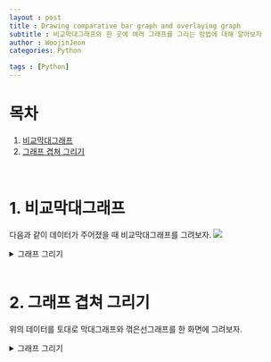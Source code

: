 ```yaml
---
layout : post
title : Drawing comparative bar graph and overlaying graph
subtitle : 비교막대그래프와 한 곳에 여러 그래프를 그리는 방법에 대해 알아보자
author : WoojinJeon
categories: Python

tags : [Python]
---
```


# 목차
1. [비교막대그래프](#comparison)
2. [그래프 겹쳐 그리기](#linebar)

<br>

# 1. 비교막대그래프 <a name="comparison"></a>
다음과 같이 데이터가 주어졌을 때 비교막대그래프를 그려보자.
<img src="https://github.com/WoojinJeonkr/WoojinJeonkr.github.io/blob/main/assets/images/post/DataFrame_example.png?raw=true">

<details>
<summary>그래프 그리기</summary>
<div markdown="1">
<script src="https://gist.github.com/WoojinJeonkr/120dd6e3a76f7bc26767a4fdef9b9dd5.js"></script>
<img src="https://github.com/WoojinJeonkr/WoojinJeonkr.github.io/blob/main/assets/images/post/comparison_bar_graph.png?raw=true" style="width:100%">
</div>
</details>

<br>

# 2. 그래프 겹쳐 그리기 <a name="linebar"></a>
위의 데이터를 토대로 막대그래프와 꺾은선그래프를 한 화면에 그려보자.

<details>
<summary>그래프 그리기</summary>
<div markdown="1">
<script src="https://gist.github.com/WoojinJeonkr/939b79cac68b0aa5984d9a308ddec4c9.js"></script>
<img src="https://github.com/WoojinJeonkr/WoojinJeonkr.github.io/blob/main/assets/images/post/line_bar_cross_plot.png?raw=true" style="width:100%">
</div>
</details>